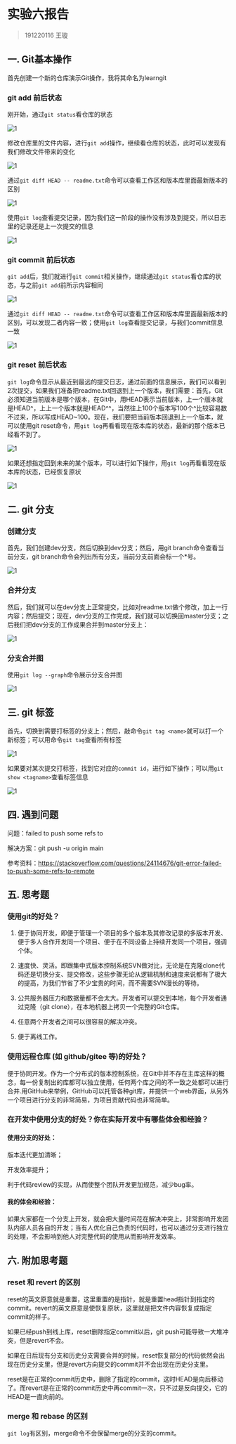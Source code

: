 # 实验六报告

> 191220116 王璇



## 一. Git基本操作

首先创建一个新的仓库演示Git操作，我将其命名为learngit

### git add 前后状态

刚开始，通过`git status`看仓库的状态

![1](./ref/1.png)

修改仓库里的文件内容，进行`git add`操作，继续看仓库的状态，此时可以发现有我们修改文件带来的变化

![1](./ref/2.png)

通过`git diff HEAD -- readme.txt`命令可以查看工作区和版本库里面最新版本的区别

![1](./ref/3.png)

使用`git log`查看提交记录，因为我们这一阶段的操作没有涉及到提交，所以日志里的记录还是上一次提交的信息

![1](./ref/4.png)

 ### git commit 前后状态

 `git add`后，我们就进行`git commit`相关操作，继续通过`git status`看仓库的状态，与之前`git add`前所示内容相同

 ![1](./ref/5.png)

 通过`git diff HEAD -- readme.txt`命令可以查看工作区和版本库里面最新版本的区别，可以发现二者内容一致；使用`git log`查看提交记录，与我们commit信息一致

 ![1](./ref/6.png)

### git reset 前后状态

`git log`命令显示从最近到最远的提交日志，通过前面的信息展示，我们可以看到2次提交，如果我们准备把readme.txt回退到上一个版本，我们需要：首先，Git必须知道当前版本是哪个版本，在Git中，用HEAD表示当前版本，上一个版本就是HEAD^，上上一个版本就是HEAD^^，当然往上100个版本写100个^比较容易数不过来，所以写成HEAD~100。现在，我们要把当前版本回退到上一个版本，就可以使用git reset命令，用`git log`再看看现在版本库的状态，最新的那个版本已经看不到了。

![1](./ref/7.png)

如果还想指定回到未来的某个版本，可以进行如下操作，用`git log`再看看现在版本库的状态，已经恢复原状

![1](./ref/8.png)



## 二. git 分支

### 创建分支

首先，我们创建dev分支，然后切换到dev分支；然后，用git branch命令查看当前分支，git branch命令会列出所有分支，当前分支前面会标一个*号。

![1](./ref/9.png)

### 合并分支

然后，我们就可以在dev分支上正常提交，比如对readme.txt做个修改，加上一行内容；然后提交；现在，dev分支的工作完成，我们就可以切换回master分支；之后我们把dev分支的工作成果合并到master分支上：

![1](./ref/10.png)

### 分支合并图

使用`git log --graph`命令展示分支合并图

![1](./ref/11.png)



## 三. git 标签

首先，切换到需要打标签的分支上；然后，敲命令`git tag <name>`就可以打一个新标签；可以用命令`git tag`查看所有标签

![1](./ref/12.png)

如果要对某次提交打标签，找到它对应的`commit id`，进行如下操作；可以用`git show <tagname>`查看标签信息

![1](./ref/13.png)



## 四. 遇到问题

问题：failed to push some refs to

解决方案：git push -u origin main

参考资料：https://stackoverflow.com/questions/24114676/git-error-failed-to-push-some-refs-to-remote



## 五. 思考题

### 使用git的好处？

1. 便于协同开发，即便于管理一个项目的多个版本及其修改记录的多版本开发、便于多人合作开发同一个项目、便于在不同设备上持续开发同一个项目，强调个体。

2. 速度快、灵活。即跟集中式版本控制系统SVN做对比，无论是在克隆clone代码还是切换分支、提交修改，这些步骤无论从逻辑机制和速度来说都有了极大的提高，为我们节省了不少宝贵的时间，而不需要SVN漫长的等待。

3. 公共服务器压力和数据量都不会太大。开发者可以提交到本地，每个开发者通过克隆（git clone），在本地机器上拷贝一个完整的Git仓库。

4. 任意两个开发者之间可以很容易的解决冲突。

5. 便于离线工作。

### 使用远程仓库 (如 github/gitee 等)的好处？

便于协同开发。作为一个分布式的版本控制系统，在Git中并不存在主库这样的概念，每一份复制出的库都可以独立使用，任何两个库之间的不一致之处都可以进行合并.用GitHub来举例，GitHub可以托管各种git库，并提供一个web界面，从另外一个项目进行分支的非常简易，为项目贡献代码也非常简单。

### 在开发中使用分支的好处？你在实际开发中有哪些体会和经验？

#### 使用分支的好处：

版本迭代更加清晰；

开发效率提升；

利于代码review的实现，从而使整个团队开发更加规范，减少bug率。

#### 我的体会和经验：

如果大家都在一个分支上开发，就会把大量时间花在解决冲突上，非常影响开发团队内部人员各自的开发；当有人优化自己负责的代码时，也可以通过分支进行独立的处理，不会影响到他人对完整代码的使用从而影响开发效率。



## 六. 附加思考题

### reset 和 revert 的区别

reset的英文原意就是重置，这里重置的是指针，就是重置head指针到指定的commit。revert的英文原意是使恢复原状，这里就是把文件内容恢复成指定commit的样子。

如果已经push到线上库，reset删除指定commit以后，git push可能导致一大堆冲突，但是revert不会。

如果在日后现有分支和历史分支需要合并的时候，reset恢复部分的代码依然会出现在历史分支里，但是revert方向提交的commit并不会出现在历史分支里。

reset是在正常的commit历史中，删除了指定的commit，这时HEAD是向后移动了。而revert是在正常的commit历史中再commit一次，只不过是反向提交，它的HEAD是一直向前的。

### merge 和 rebase 的区别

`git log`有区别，merge命令不会保留merge的分支的commit。